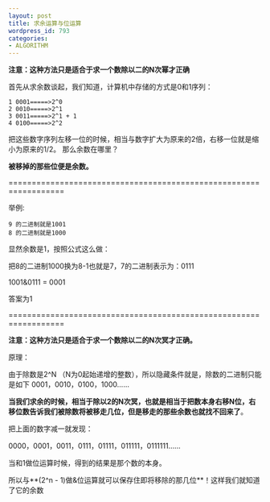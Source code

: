 ```yaml
---
layout: post
title: 求余运算与位运算
wordpress_id: 793
categories:
- ALGORITHM
---
```


**注意：这种方法只是适合于求一个数除以二的N次幂才正确**

首先从求余数谈起，我们知道，计算机中存储的方式是0和1序列：

    1 0001=====>2^0
    2 0010=====>2^1
    3 0011=====>2^1 + 1
    4 0100=====>2^2
    
把这些数字序列左移一位的时候，相当与数字扩大为原来的2倍，右移一位就是缩小为原来的1/2。
那么余数在哪里？

**被移掉的那些位便是余数。**

==================================================================

举例:

    9 的二进制就是1001
    8 的二进制就是1000

显然余数是1，按照公式这么做：

把8的二进制1000换为8-1也就是7，7的二进制表示为：0111

1001&0111 = 0001

答案为1

==================================================================

**注意：这种方法只是适合于求一个数除以二的N次冥才正确。**

原理：

由于除数是2^N （N为0起始递增的整数），所以隐藏条件就是，除数的二进制只能是如下
0001，0010，0100，1000……

**当我们求余的时候，相当于除以2的N次冥，也就是相当于把数本身右移N位，右移位数告诉我们被除数将被移走几位，但是移走的那些余数也就找不回来了**。

把上面的数字减一就发现：

0000，0001，0011，0111，01111，011111，0111111……

当和1做位运算时候，得到的结果是那个数的本身。

所以与**(2^n - 1)做&位运算就可以保存住即将移除的那几位**！这样我们就知道了它的余数
